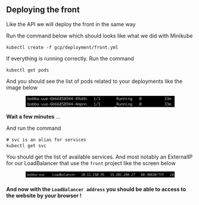 ## Deploying the front

Like the API we will deploy the front in the same way

Run the command below which should looks like what we did with Minikube

```shell
kubectl create -f gcp/deployment/front.yml 
```

If everything is running correctly. Run the command

```shell
kubectl get pods
```

And you should see the list of pods related to your deployments like the image below

<p align="center"> 
  <img src="../img/bobba-vue-pod.png" alt="drawing" width="400"/>
</p>

**Wait a few minutes** ...

And run the command

```shell
# svc is an alias for services
kubectl get svc 
```

You should get the list of available services. And most notably an ExternalIP for our LoadBalancer that use the ```front``` project like the screen below

<p align="center"> 
  <img src="../img/loadbalancing.png" alt="drawing" width="400"/>
</p>

#### And now with the ```LoadBalancer address``` you should be able to access to the website by your browser !
